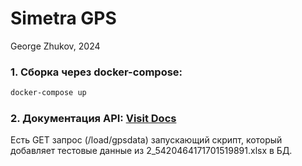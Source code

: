 # Simetra GPS 
George Zhukov, 2024

### 1. Сборка через docker-compose:

```bash
docker-compose up
```

### 2. Документация API: [Visit Docs](http://127.0.0.1:8000/docs)
Есть GET запрос (/load/gpsdata) запускающий скрипт, который добавляет тестовые данные из 2_5420464171701519891.xlsx в БД.
